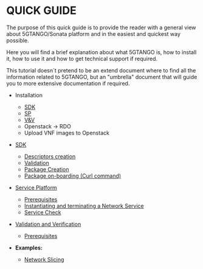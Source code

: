 # QUICK GUIDE

The purpose of this quick guide is to provide the reader with a general view about 5GTANGO/Sonata platform and in the easiest and quickest way possible.

Here you will find a brief explanation about what 5GTANGO is, how to install it, how to use it and how to get technical support if required.

This tutorial doesn´t pretend to be an extend document where to find all the information related to 5GTANGO, but an "umbrella" document that will guide you to more extensive documentation if required.

* Installation
  * [SDK](/sdk-installation)
  * [SP](/sp-installation)
  * [V&V](/vnv-installation)
  * Openstack -> RDO
  * Upload VNF images to Openstack
  
* [SDK](/sdk)
  * [Descriptors creation](/sdk#descriptors-creation)
  * [Validation](/sdk#validation)
  * [Package Creation](/sdk#package-creation)
  * [Package on-boarding (Curl command)](/sdk#package-on-boarding)
  
* [Service Platform](/sp)
  * [Prerequisites](/sp#prerequisites)
  * [Instantiating and terminating a Network Service](/sp#instantiating-and-terminating-a-network-service)
  * [Service Check](/sp#service-check)

* [Validation and Verification](/vnv.md)
  * [Prerequisites](/vnv.md#prerequisites)


* **Examples:**
    * [Network Slicing](/slicing)